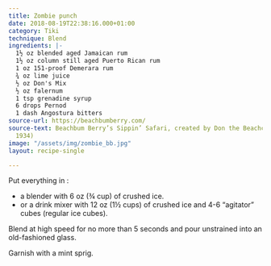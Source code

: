 ```yaml
---
title: Zombie punch
date: 2018-08-19T22:38:16.000+01:00
category: Tiki
technique: Blend
ingredients: |-
  1½ oz blended aged Jamaican rum
  1½ oz column still aged Puerto Rican rum
  1 oz 151-proof Demerara rum
  ¾ oz lime juice
  ½ oz Don's Mix
  ½ oz falernum
  1 tsp grenadine syrup
  6 drops Pernod
  1 dash Angostura bitters
source-url: https://beachbumberry.com/
source-text: Beachbum Berry’s Sippin’ Safari, created by Don the Beachcomber’s (Hollywood,
  1934)
image: "/assets/img/zombie_bb.jpg"
layout: recipe-single

---
```

Put everything in :
- a blender with 6 oz (¾ cup) of crushed ice.
- or a drink mixer with 12 oz (1½ cups) of crushed ice and 4-6 “agitator” cubes (regular ice cubes).

Blend at high speed for no more than 5 seconds and pour unstrained into an old-fashioned glass.

Garnish with a mint sprig.